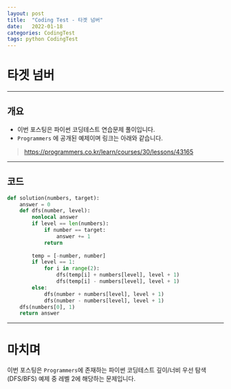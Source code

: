 ```yaml
---
layout: post
title:  "Coding Test - 타겟 넘버"
date:   2022-01-18
categories: CodingTest
tags: python CodingTest
---
```

# 타겟 넘버
---

## 개요

* 이번 포스팅은 파이썬 코딩테스트 연습문제 풀이입니다.
* `Programmers` 에 공개된 예제이며 링크는 아래와 같습니다.

> <https://programmers.co.kr/learn/courses/30/lessons/43165>
    
---
    
## 코드

```python
def solution(numbers, target):
    answer = 0
    def dfs(number, level):
        nonlocal answer
        if level == len(numbers):
            if number == target:
                answer += 1
            return
        
        temp = [-number, number]
        if level == 1:
            for i in range(2):
                dfs(temp[i] + numbers[level], level + 1)
                dfs(temp[i] - numbers[level], level + 1)
        else:
            dfs(number + numbers[level], level + 1)
            dfs(number - numbers[level], level + 1)
    dfs(numbers[0], 1)
    return answer
```

---
# 마치며
이번 포스팅은 `Programmers`에 존재하는 파이썬 코딩테스트 깊이/너비 우선 탐색(DFS/BFS) 예제 중 레벨 2에 해당하는 문제입니다. 